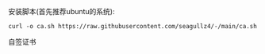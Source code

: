 安装脚本(首先推荐ubuntu的系统):
```
curl -o ca.sh https://raw.githubusercontent.com/seagullz4/-/main/ca.sh
```
自签证书
